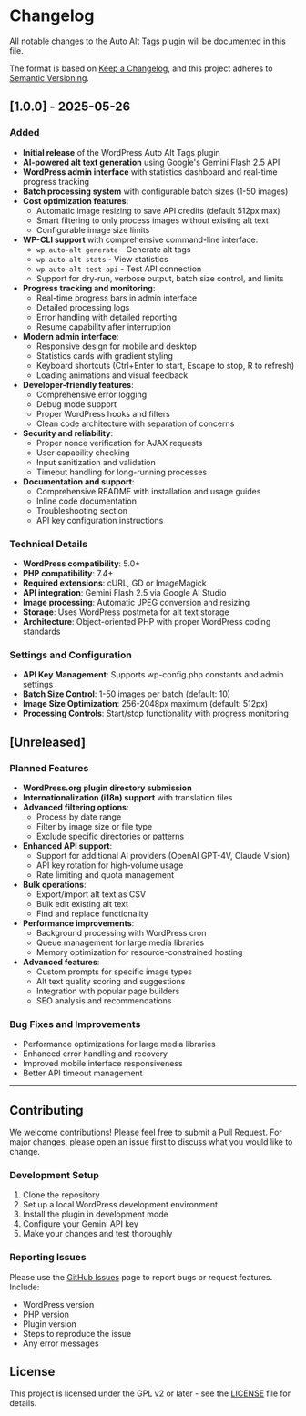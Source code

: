 # Changelog

All notable changes to the Auto Alt Tags plugin will be documented in this file.

The format is based on [Keep a Changelog](https://keepachangelog.com/en/1.0.0/), and this project adheres to [Semantic Versioning](https://semver.org/spec/v2.0.0.html).

## [1.0.0] - 2025-05-26

### Added
- **Initial release** of the WordPress Auto Alt Tags plugin
- **AI-powered alt text generation** using Google's Gemini Flash 2.5 API
- **WordPress admin interface** with statistics dashboard and real-time progress tracking
- **Batch processing system** with configurable batch sizes (1-50 images)
- **Cost optimization features**:
  - Automatic image resizing to save API credits (default 512px max)
  - Smart filtering to only process images without existing alt text
  - Configurable image size limits
- **WP-CLI support** with comprehensive command-line interface:
  - `wp auto-alt generate` - Generate alt tags
  - `wp auto-alt stats` - View statistics
  - `wp auto-alt test-api` - Test API connection
  - Support for dry-run, verbose output, batch size control, and limits
- **Progress tracking and monitoring**:
  - Real-time progress bars in admin interface
  - Detailed processing logs
  - Error handling with detailed reporting
  - Resume capability after interruption
- **Modern admin interface**:
  - Responsive design for mobile and desktop
  - Statistics cards with gradient styling
  - Keyboard shortcuts (Ctrl+Enter to start, Escape to stop, R to refresh)
  - Loading animations and visual feedback
- **Developer-friendly features**:
  - Comprehensive error logging
  - Debug mode support
  - Proper WordPress hooks and filters
  - Clean code architecture with separation of concerns
- **Security and reliability**:
  - Proper nonce verification for AJAX requests
  - User capability checking
  - Input sanitization and validation
  - Timeout handling for long-running processes
- **Documentation and support**:
  - Comprehensive README with installation and usage guides
  - Inline code documentation
  - Troubleshooting section
  - API key configuration instructions

### Technical Details
- **WordPress compatibility**: 5.0+ 
- **PHP compatibility**: 7.4+
- **Required extensions**: cURL, GD or ImageMagick
- **API integration**: Gemini Flash 2.5 via Google AI Studio
- **Image processing**: Automatic JPEG conversion and resizing
- **Storage**: Uses WordPress postmeta for alt text storage
- **Architecture**: Object-oriented PHP with proper WordPress coding standards

### Settings and Configuration
- **API Key Management**: Supports wp-config.php constants and admin settings
- **Batch Size Control**: 1-50 images per batch (default: 10)
- **Image Size Optimization**: 256-2048px maximum (default: 512px)
- **Processing Controls**: Start/stop functionality with progress monitoring

## [Unreleased]

### Planned Features
- **WordPress.org plugin directory submission**
- **Internationalization (i18n) support** with translation files
- **Advanced filtering options**:
  - Process by date range
  - Filter by image size or file type
  - Exclude specific directories or patterns
- **Enhanced API support**:
  - Support for additional AI providers (OpenAI GPT-4V, Claude Vision)
  - API key rotation for high-volume usage
  - Rate limiting and quota management
- **Bulk operations**:
  - Export/import alt text as CSV
  - Bulk edit existing alt text
  - Find and replace functionality
- **Performance improvements**:
  - Background processing with WordPress cron
  - Queue management for large media libraries
  - Memory optimization for resource-constrained hosting
- **Advanced features**:
  - Custom prompts for specific image types
  - Alt text quality scoring and suggestions
  - Integration with popular page builders
  - SEO analysis and recommendations

### Bug Fixes and Improvements
- Performance optimizations for large media libraries
- Enhanced error handling and recovery
- Improved mobile interface responsiveness
- Better API timeout management

---

## Contributing

We welcome contributions! Please feel free to submit a Pull Request. For major changes, please open an issue first to discuss what you would like to change.

### Development Setup
1. Clone the repository
2. Set up a local WordPress development environment
3. Install the plugin in development mode
4. Configure your Gemini API key
5. Make your changes and test thoroughly

### Reporting Issues
Please use the [GitHub Issues](https://github.com/kahunam/wordpress-auto-alt-tags/issues) page to report bugs or request features. Include:
- WordPress version
- PHP version  
- Plugin version
- Steps to reproduce the issue
- Any error messages

## License

This project is licensed under the GPL v2 or later - see the [LICENSE](LICENSE) file for details.
